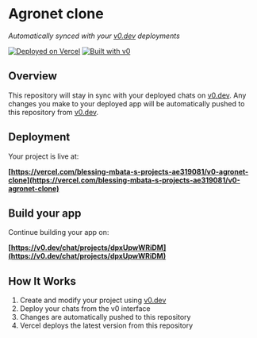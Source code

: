 # Agronet clone

*Automatically synced with your [v0.dev](https://v0.dev) deployments*

[![Deployed on Vercel](https://img.shields.io/badge/Deployed%20on-Vercel-black?style=for-the-badge&logo=vercel)](https://vercel.com/blessing-mbata-s-projects-ae319081/v0-agronet-clone)
[![Built with v0](https://img.shields.io/badge/Built%20with-v0.dev-black?style=for-the-badge)](https://v0.dev/chat/projects/dpxUpwWRiDM)

## Overview

This repository will stay in sync with your deployed chats on [v0.dev](https://v0.dev).
Any changes you make to your deployed app will be automatically pushed to this repository from [v0.dev](https://v0.dev).

## Deployment

Your project is live at:

**[https://vercel.com/blessing-mbata-s-projects-ae319081/v0-agronet-clone](https://vercel.com/blessing-mbata-s-projects-ae319081/v0-agronet-clone)**

## Build your app

Continue building your app on:

**[https://v0.dev/chat/projects/dpxUpwWRiDM](https://v0.dev/chat/projects/dpxUpwWRiDM)**

## How It Works

1. Create and modify your project using [v0.dev](https://v0.dev)
2. Deploy your chats from the v0 interface
3. Changes are automatically pushed to this repository
4. Vercel deploys the latest version from this repository